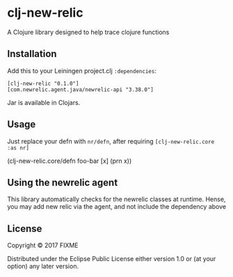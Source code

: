 # clj-new-relic

A Clojure library designed to help trace clojure functions

## Installation

Add this to your Leiningen project.clj `:dependencies`:

    [clj-new-relic "0.1.0"]
    [com.newrelic.agent.java/newrelic-api "3.38.0"]

Jar is available in Clojars.


## Usage

Just replace your defn with `nr/defn`, after requiring `[clj-new-relic.core :as nr]`

   (clj-new-relic.core/defn foo-bar [x]
     (prn x))

## Using the newrelic agent

This library automatically checks for the newrelic classes at runtime. Hense, you may add new relic via the agent, and not include the dependency above

## License

Copyright © 2017 FIXME

Distributed under the Eclipse Public License either version 1.0 or (at
your option) any later version.
